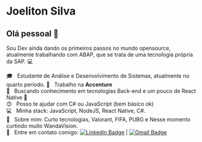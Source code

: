 

# Joeliton Silva

## Olá pessoal 👋
Sou Dev ainda dando os primeiros passos no mundo opensource, atualmente trabalhando com ABAP, que se trata de uma tecnologia própria da SAP.
:computer:


 :mortar_board:  &nbsp; Estudante de Análise e Desenvolvimento de Sistemas, atualmente no quarto período.
 :rocket: &nbsp; Trabalho na **Accenture** 
 <br/> :blue_heart: &nbsp; Buscando conhecimento em tecnologias Back-end e um pouco de React Native :iphone:
 <br/> :blush: &nbsp; Posso te ajudar com C# ou JavaScript (bem básico ok)
 <br/> :computer: &nbsp; Minha stack: JavaScript, NodeJS, React Native, C#.
 <br/> 💬  &nbsp; Sobre mim: Curto tecnologias, Valorant, FIFA, PUBG e Nesse momento curtindo muito WandaVision.
 <br/> :email: &nbsp; Entre em contato comigo: [![Linkedin Badge](https://img.shields.io/badge/-JoelitonSilva-blue?style=flat-square&logo=Linkedin&logoColor=white&link=https://www.linkedin.com/in/joeliton-silva-20a790159/)](https://www.linkedin.com/in/joeliton-silva-20a790159/) 
| 
[![Gmail Badge](https://img.shields.io/badge/-joelitoncsilva@gmail.com-c14438?style=flat-square&logo=Gmail&logoColor=white&link=mailto:joelitoncsilva@gmail.com)](mailto:joelitoncsilva@gmail.com)
